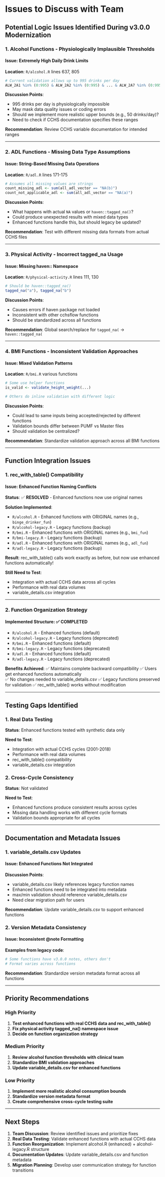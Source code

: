 # Issues to Discuss with Team

## Potential Logic Issues Identified During v3.0.0 Modernization

### **1. Alcohol Functions - Physiologically Implausible Thresholds**

#### **Issue**: Extremely High Daily Drink Limits
**Location**: `R/alcohol.R` lines 637, 805
```r
# Current validation allows up to 995 drinks per day
ALW_2A1 %in% (0:995) & ALW_2A2 %in% (0:995) & ... & ALW_2A7 %in% (0:995)
```

**Discussion Points**:
- 995 drinks per day is physiologically impossible
- May mask data quality issues or coding errors
- Should we implement more realistic upper bounds (e.g., 50 drinks/day)?
- Need to check if CCHS documentation specifies these ranges

**Recommendation**: Review CCHS variable documentation for intended ranges

---

### **2. ADL Functions - Missing Data Type Assumptions**

#### **Issue**: String-Based Missing Data Operations
**Location**: `R/adl.R` lines 171-175
```r
# Assumes all missing values are strings
count_missing_adl <- sum(all_adl_vector == "NA(b)")
count_not_applicable_adl <- sum(all_adl_vector == "NA(a)")
```

**Discussion Points**:
- What happens with actual `NA` values or `haven::tagged_na()`?
- Could produce unexpected results with mixed data types
- Enhanced functions handle this, but should legacy be updated?

**Recommendation**: Test with different missing data formats from actual CCHS files

---

### **3. Physical Activity - Incorrect tagged_na Usage**

#### **Issue**: Missing haven:: Namespace
**Location**: `R/physical-activity.R` lines 111, 130
```r
# Should be haven::tagged_na()
tagged_na("a"), tagged_na("b")
```

**Discussion Points**:
- Causes errors if haven package not loaded
- Inconsistent with other cchsflow functions
- Should be standardized across all functions

**Recommendation**: Global search/replace for `tagged_na(` → `haven::tagged_na(`

---

### **4. BMI Functions - Inconsistent Validation Approaches**

#### **Issue**: Mixed Validation Patterns
**Location**: `R/bmi.R` various functions
```r
# Some use helper functions
is_valid <- validate_height_weight(...)

# Others do inline validation with different logic
```

**Discussion Points**:
- Could lead to same inputs being accepted/rejected by different functions
- Validation bounds differ between PUMF vs Master files
- Should validation be centralized?

**Recommendation**: Standardize validation approach across all BMI functions

---

## **Function Integration Issues**

### **1. rec_with_table() Compatibility**

#### **Issue**: Enhanced Function Naming Conflicts
**Status**: ✅ **RESOLVED** - Enhanced functions now use original names

**Solution Implemented**:
- `R/alcohol.R` - Enhanced functions with ORIGINAL names (e.g., `binge_drinker_fun`)
- `R/alcohol-legacy.R` - Legacy functions (backup)
- `R/bmi.R` - Enhanced functions with ORIGINAL names (e.g., `bmi_fun`)
- `R/bmi-legacy.R` - Legacy functions (backup)
- `R/adl.R` - Enhanced functions with ORIGINAL names (e.g., `adl_fun`)
- `R/adl-legacy.R` - Legacy functions (backup)

**Result**: rec_with_table() calls work exactly as before, but now use enhanced functions automatically!

**Still Need to Test**:
- Integration with actual CCHS data across all cycles
- Performance with real data volumes
- variable_details.csv integration

---

### **2. Function Organization Strategy**

#### **Implemented Structure**: ✅ **COMPLETED**
- `R/alcohol.R` - Enhanced functions (default)
- `R/alcohol-legacy.R` - Legacy functions (deprecated)
- `R/bmi.R` - Enhanced functions (default)  
- `R/bmi-legacy.R` - Legacy functions (deprecated)
- `R/adl.R` - Enhanced functions (default)
- `R/adl-legacy.R` - Legacy functions (deprecated)

**Benefits Achieved**:
✅ Maintains complete backward compatibility
✅ Users get enhanced functions automatically  
✅ No changes needed to variable_details.csv
✅ Legacy functions preserved for validation
✅ rec_with_table() works without modification

---

## **Testing Gaps Identified**

### **1. Real Data Testing**
**Status**: Enhanced functions tested with synthetic data only

**Need to Test**:
- Integration with actual CCHS cycles (2001-2018)
- Performance with real data volumes
- rec_with_table() compatibility
- variable_details.csv integration

### **2. Cross-Cycle Consistency**
**Status**: Not validated

**Need to Test**:
- Enhanced functions produce consistent results across cycles
- Missing data handling works with different cycle formats
- Validation bounds appropriate for all cycles

---

## **Documentation and Metadata Issues**

### **1. variable_details.csv Updates**

#### **Issue**: Enhanced Functions Not Integrated
**Discussion Points**:
- variable_details.csv likely references legacy function names
- Enhanced functions need to be integrated into metadata
- max/min validation should reference variable_details.csv
- Need clear migration path for users

**Recommendation**: Update variable_details.csv to support enhanced functions

### **2. Version Metadata Consistency**

#### **Issue**: Inconsistent @note Formatting
**Examples from legacy code**:
```r
# Some functions have v3.0.0 notes, others don't
# Format varies across functions
```

**Recommendation**: Standardize version metadata format across all functions

---

## **Priority Recommendations**

### **High Priority**
1. **Test enhanced functions with real CCHS data and rec_with_table()**
2. **Fix physical activity tagged_na() namespace issue**
3. **Decide on function organization strategy**

### **Medium Priority**  
1. **Review alcohol function thresholds with clinical team**
2. **Standardize BMI validation approaches**
3. **Update variable_details.csv for enhanced functions**

### **Low Priority**
1. **Implement more realistic alcohol consumption bounds**
2. **Standardize version metadata format**
3. **Create comprehensive cross-cycle testing suite**

---

## **Next Steps**

1. **Team Discussion**: Review identified issues and prioritize fixes
2. **Real Data Testing**: Validate enhanced functions with actual CCHS data  
3. **Function Reorganization**: Implement alcohol.R (enhanced) + alcohol-legacy.R structure
4. **Documentation Updates**: Update variable_details.csv and function metadata
5. **Migration Planning**: Develop user communication strategy for function transitions